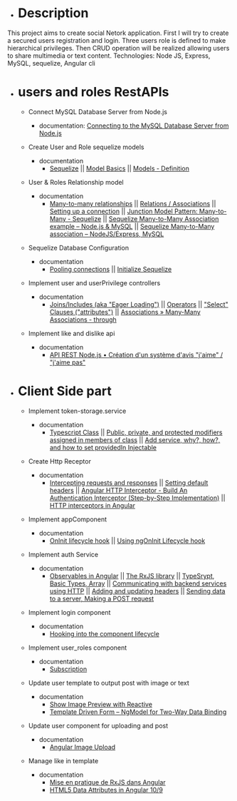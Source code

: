 * # Description

This project aims to create social Netork application. First I will try to create a secured users registration and login. Three users role is defined to make hierarchical privileges. Then CRUD operation will be realized allowing users to share multimedia or text content. Technologies: Node JS, Express, MySQL, sequelize, Angular cli

* # users and roles RestAPIs

    * Connect MySQL Database Server from Node.js
        * documentation: [Connecting to the MySQL Database Server from Node.js](https://www.mysqltutorial.org/mysql-nodejs/connect/)
    
    * Create User and Role sequelize models
        * documentation
            * [Sequelize](https://sequelize.org/) || [Model Basics](https://sequelize.org/master/manual/model-basics.html) || [Models - Definition](https://sequelize.readthedocs.io/en/2.0/docs/models-definition/)

    * User & Roles Relationship model
        * documentation
            * [Many-to-many relationships](https://fmhelp.filemaker.com/help/18/fmp/en/index.html#page/FMP_Help/many-to-many-relationships.html) || [Relations / Associations](https://sequelize.readthedocs.io/en/latest/docs/associations/) || [Setting up a connection](https://sequelize.readthedocs.io/en/2.0/docs/getting-started/) || [Junction Model Pattern: Many-to-Many - Sequelize](https://khalilstemmler.com/articles/sequelize-tags-junction-pattern/) || [Sequelize Many-to-Many Association example – Node.js & MySQL](https://bezkoder.com/sequelize-associate-many-to-many/) || [Sequelize Many-to-Many association – NodeJS/Express, MySQL](https://grokonez.com/node-js/sequelize-many-to-many-association-nodejs-express-mysql)

    * Sequelize Database Configuration
        * documentation
            * [Pooling connections](https://www.npmjs.com/package/mysql#pooling-connections) || [Initialize Sequelize](https://bezkoder.com/node-js-express-sequelize-mysql/)

    * Implement user and userPrivilege controllers
        * documentation
            * [Joins/Includes (aka "Eager Loading")](https://sequelizedocs.fullstackacademy.com/eager-loading/#joinsincludes-aka-eager-loading) || [Operators](https://sequelize.org/master/manual/model-querying-basics.html#operators) || ["Select" Clauses ("attributes")](https://sequelizedocs.fullstackacademy.com/querying/#select-clauses-attributes) || [Associations » Many-Many Associations - through](https://sequelizedocs.fullstackacademy.com/many-many-associations/)
    * Implement like and dislike api
        * documentation
            * [API REST Node.js • Création d'un système d'avis "j'aime" / "j'aime pas"](https://www.youtube.com/watch?v=SMA-JDHSLEw)

* # Client Side part 

    * Implement token-storage.service
        * documentation
            * [Typescript Class](https://www.typescriptlang.org/docs/handbook/classes.html#introduction) || [Public, private, and protected modifiers assigned in members of class](https://www.typescriptlang.org/docs/handbook/classes.html#public-private-and-protected-modifiers) || [Add service, why?, how?, and how to set providedIn Injectable](https://angular.io/tutorial/toh-pt4#add-services)
    
    * Create Http Receptor
        * documentation
            * [Intercepting requests and responses](https://angular.io/guide/http#intercepting-requests-and-responses) || [Setting default headers](https://angular.io/guide/http#setting-default-headers) || [Angular HTTP Interceptor - Build An Authentication Interceptor (Step-by-Step Implementation)](https://www.youtube.com/watch?v=suTtA0Hlwlk) || [HTTP interceptors in Angular](https://blog.angulartraining.com/http-interceptors-in-angular-61dcf80b6bdd)

    * Implement appComponent 
        * documentation
            * [OnInit lifecycle hook](https://angular.io/api/core/OnInit#oninit) || [Using ngOnInit Lifecycle hook](https://www.youtube.com/watch?v=YYT5zIRBn8A)
    
    * Implement auth Service
        * documentation
            * [Observables in Angular](https://angular.io/guide/observables-in-angular#observables-in-angular) || [The RxJS library](https://angular.io/guide/rx-library#the-rxjs-library) || [TypeSrypt, Basic Types, Array](https://www.typescriptlang.org/docs/handbook/basic-types.html#array) || [Communicating with backend services using HTTP](https://angular.io/guide/http#communicating-with-backend-services-using-http) || [Adding and updating headers](https://angular.io/guide/http#adding-and-updating-headers) || [Sending data to a server, Making a POST request](https://angular.io/guide/http#sending-data-to-a-server)
    
    * Implement login component 
        * documentation 
            * [Hooking into the component lifecycle](https://angular.io/guide/lifecycle-hooks#hooking-into-the-component-lifecycle)
    * Implement user_roles component
        * documentation
            * [Subscription](https://rxjs.dev/guide/subscription)
    * Update user template to output post with image or text
        * documentation
            * [Show Image Preview with Reactive](https://www.positronx.io/angular-8-show-image-preview-with-reactive-forms-tutorial/)
            * [Template Driven Form – NgModel for Two-Way Data Binding](https://grokonez.com/frontend/angular/angular-6/angular-6-template-driven-form-ngmodel-for-two-way-data-binding)
    * Update user component for uploading and post
        * documentation
            * [Angular Image Upload](https://www.youtube.com/watch?v=YkvqLNcJz3Y)
    * Manage like in template
        * documentation
            * [Mise en pratique de RxJS dans Angular](https://makina-corpus.com/blog/metier/2017/premiers-pas-avec-rxjs-dans-angular)
            * [HTML5 Data Attributes in Angular 10/9](https://www.techiediaries.com/add-access-html-data-attribute-angular/)
